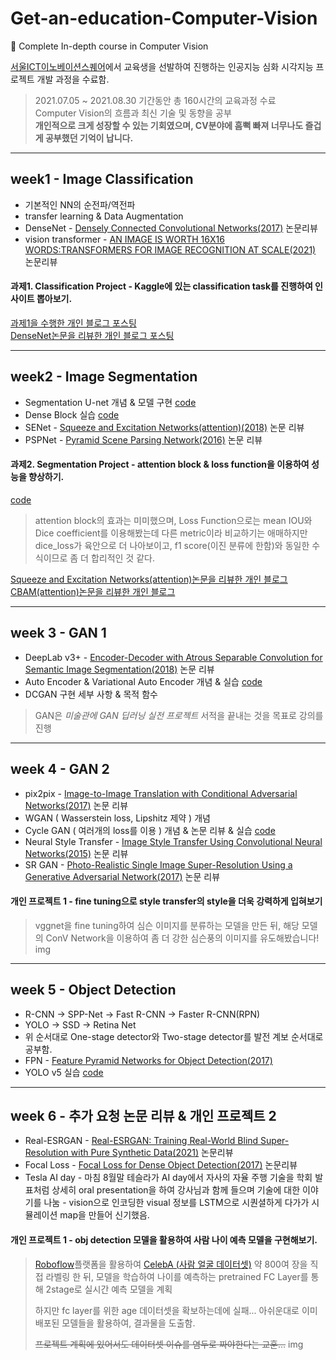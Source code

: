 # Get-an-education-Computer-Vision
📜 Complete In-depth course in Computer Vision

[서울ICT이노베이션스퀘어](https://ict.eksa.or.kr/portal/applyconfirm_ict/main.user?paramMap.finalGbn=N)에서 교육생을 선발하여 진행하는 인공지능 심화 시각지능 프로젝트 개발 과정을 수료함.
> 2021.07.05 ~ 2021.08.30 기간동안 총 160시간의 교육과정 수료   
> Computer Vision의 흐름과 최신 기술 및 동향을 공부   
> __개인적으로 크게 성장할 수 있는 기회였으며, CV분야에 흠뻑 빠져 너무나도 즐겁게 공부했던 기억이 납니다.__   
----------------------------------------------------------------------------------------------------------------------------------------------------------------------------------
## week1 - Image Classification
+ 기본적인 NN의 순전파/역전파
+ transfer learning & Data Augmentation
+ DenseNet - [Densely Connected Convolutional Networks(2017)](https://arxiv.org/pdf/1608.06993.pdf) 논문리뷰
+ vision transformer - [AN IMAGE IS WORTH 16X16 WORDS:TRANSFORMERS FOR IMAGE RECOGNITION AT SCALE(2021)](https://arxiv.org/pdf/2010.11929.pdf) 논문리뷰
#### 과제1. Classification Project - Kaggle에 있는 classification task를 진행하여 인사이트 뽑아보기.
[과제1을 수행한 개인 블로그 포스팅](https://inhovation97.tistory.com/43)   
[DenseNet논문을 리뷰한 개인 블로그 포스팅](https://inhovation97.tistory.com/47)

----------------------------------------------------------------------------------------------------------------------------------------------------------------------------------


## week2 - Image Segmentation
+ Segmentation U-net 개념 & 모델 구현 [code]()
+ Dense Block 실습 [code]()
+ SENet - [Squeeze and Excitation Networks(attention)(2018)](https://arxiv.org/pdf/1709.01507) 논문 리뷰
+ PSPNet - [Pyramid Scene Parsing Network(2016)](https://arxiv.org/pdf/1612.01105.pdf) 논문 리뷰
#### 과제2. Segmentation Project - attention block & loss function을 이용하여 성능을 향상하기.
[code]()
> attention block의 효과는 미미했으며, Loss Function으로는 mean IOU와 Dice coefficient를 이용해봤는데 다른 metric이라 비교하기는 애매하지만 dice_loss가 육안으로 더 나아보이고, f1 score(이진 분류에 한함)와 동일한 수식이므로 좀 더 합리적인 것 같다.

[Squeeze and Excitation Networks(attention)논문을 리뷰한 개인 블로그](https://inhovation97.tistory.com/48)   
[CBAM(attention)논문을 리뷰한 개인 블로그](https://inhovation97.tistory.com/63)

----------------------------------------------------------------------------------------------------------------------------------------------------------------------------------


## week 3 - GAN 1
+ DeepLab v3+ - [Encoder-Decoder with Atrous Separable Convolution for Semantic Image Segmentation(2018)](https://arxiv.org/pdf/1802.02611.pdf) 논문 리뷰
+ Auto Encoder & Variational Auto Encoder 개념 & 실습 [code]()
+ DCGAN 구현 세부 사항 & 목적 함수
> GAN은 _미술관에 GAN 딥러닝 실전 프로젝트_ 서적을 끝내는 것을 목표로 강의를 진행   

----------------------------------------------------------------------------------------------------------------------------------------------------------------------------------


## week 4 - GAN 2
+ pix2pix - [Image-to-Image Translation with Conditional Adversarial Networks(2017)](https://arxiv.org/pdf/1611.07004.pdf) 논문 리뷰
+ WGAN ( Wasserstein loss, Lipshitz 제약 ) 개념
+ Cycle GAN ( 여러개의 loss를 이용 ) 개념 & 논문 리뷰 & 실습 [code]()
+ Neural Style Transfer - [Image Style Transfer Using Convolutional Neural Networks(2015)](https://arxiv.org/pdf/1508.06576.pdf) 논문 리뷰
+ SR GAN - [Photo-Realistic Single Image Super-Resolution Using a Generative Adversarial Network(2017)](https://arxiv.org/pdf/1609.04802.pdf) 논문 리뷰   
#### 개인 프로젝트 1 - fine tuning으로 style transfer의 style을 더욱 강력하게 입혀보기
> vggnet을 fine tuning하여 심슨 이미지를 분류하는 모델을 만든 뒤, 해당 모델의 ConV Network을 이용하여 좀 더 강한 심슨풍의 이미지를 유도해봤습니다!
img

----------------------------------------------------------------------------------------------------------------------------------------------------------------------------------


## week 5 - Object Detection
+ R-CNN -> SPP-Net -> Fast R-CNN -> Faster R-CNN(RPN)
+ YOLO -> SSD -> Retina Net 
+ 위 순서대로  One-stage detector와 Two-stage detector를 발전 계보 순서대로 공부함.
+ FPN - [Feature Pyramid Networks for Object Detection(2017)](https://arxiv.org/pdf/1612.03144)
+ YOLO v5 실습 [code]()

----------------------------------------------------------------------------------------------------------------------------------------------------------------------------------


## week 6 - 추가 요청 논문 리뷰 & 개인 프로젝트 2
+ Real-ESRGAN - [Real-ESRGAN: Training Real-World Blind Super-Resolution with Pure Synthetic Data(2021)](https://arxiv.org/pdf/2107.10833) 논문리뷰   
+ Focal Loss - [Focal Loss for Dense Object Detection(2017)](https://arxiv.org/pdf/1708.02002) 논문리뷰   
+ Tesla AI day - 마침 8월말 테슬라가 AI day에서 자사의 자율 주행 기술을 학회 발표처럼 상세히 oral presentation을 하여 강사님과 함께 들으며 기술에 대한 이야기를 나눔 - vision으로 인코딩한 visual 정보를 LSTM으로 시퀀셜하게 다가가 시뮬레이션 map을 만들어 신기했음.   

#### 개인 프로젝트 1 - obj detection 모델을 활용하여 사람 나이 예측 모델을 구현해보기.
> [Roboflow](https://roboflow.com/)플랫폼을 활용하여 [CelebA (사람 얼굴 데이터셋)](https://mmlab.ie.cuhk.edu.hk/projects/CelebA.html) 약 800여 장을 직접 라벨링 한 뒤, 모델을 학습하여 나이를 예측하는 pretrained FC Layer를 통해 2stage로 실시간 예측 모델을 계획    
>    
> 하지만 fc layer를 위한 age 데이터셋을 확보하는데에 실패... 아쉬운대로 이미 배포된 모델들을 활용하여, 결과물을 도출함.   
>    
> ~~프로젝트 계획에 있어서도 데이터셋 이슈를 염두로 짜야한다는 교훈...~~
> img



